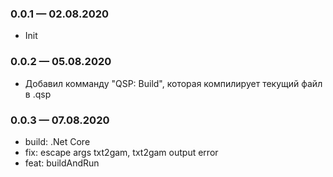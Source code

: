 ### 0.0.1 — 02.08.2020
* Init

### 0.0.2 — 05.08.2020
* Добавил комманду "QSP: Build", которая компилирует текущий файл в .qsp

### 0.0.3 — 07.08.2020
* build: .Net Core
* fix: escape args txt2gam, txt2gam output error
* feat: buildAndRun